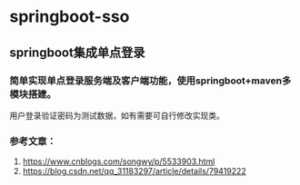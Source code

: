 # springboot-sso
## springboot集成单点登录

### 简单实现单点登录服务端及客户端功能，使用springboot+maven多模块搭建。
用户登录验证密码为测试数据，如有需要可自行修改实现类。

### 参考文章：
1. https://www.cnblogs.com/songwy/p/5533903.html
2. https://blog.csdn.net/qq_31183297/article/details/79419222
